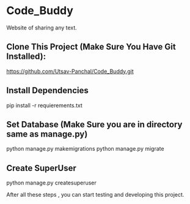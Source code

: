 # Code_Buddy

Website of sharing any text.

## Clone This Project (Make Sure You Have Git Installed):
https://github.com/Utsav-Panchal/Code_Buddy.git

## Install Dependencies
pip install -r requierements.txt

## Set Database (Make Sure you are in directory same as manage.py)
python manage.py makemigrations
python manage.py migrate

## Create SuperUser
python manage.py createsuperuser

After all these steps , you can start testing and developing this project.





